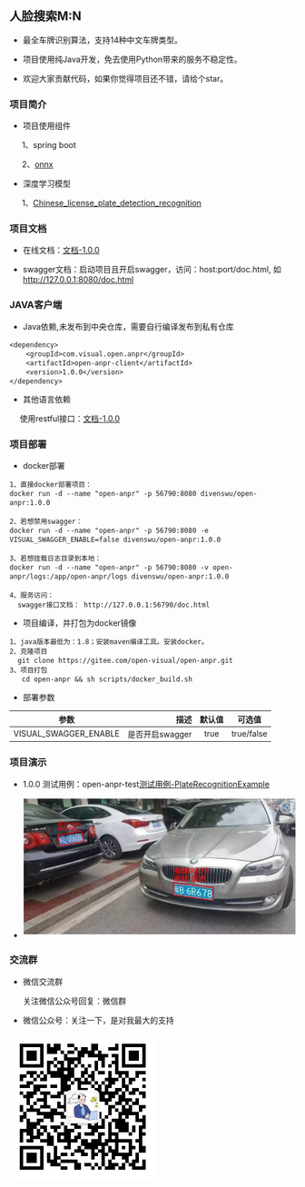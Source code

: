 ## 人脸搜索M:N

* 最全车牌识别算法，支持14种中文车牌类型。

* 项目使用纯Java开发，免去使用Python带来的服务不稳定性。

* 欢迎大家贡献代码，如果你觉得项目还不错，请给个star。

### 项目简介

* 项目使用组件

&ensp; &ensp; 1、spring boot

&ensp; &ensp; 2、[onnx](https://github.com/onnx/onnx)

* 深度学习模型

&ensp; &ensp; 1、[Chinese_license_plate_detection_recognition](https://github.com/we0091234/Chinese_license_plate_detection_recognition)


### 项目文档

* 在线文档：[文档-1.0.0](scripts/docs/doc-1.0.0.md)

* swagger文档：启动项目且开启swagger，访问：host:port/doc.html, 如 http://127.0.0.1:8080/doc.html

### JAVA客户端

* Java依赖,未发布到中央仓库，需要自行编译发布到私有仓库
```
<dependency>
    <groupId>com.visual.open.anpr</groupId>
    <artifactId>open-anpr-client</artifactId>
    <version>1.0.0</version>
</dependency>
```
* 其他语言依赖

&ensp; &ensp;使用restful接口：[文档-1.0.0](scripts/docs/doc-1.0.0.md)


### 项目部署

* docker部署
```
1、直接docker部署项目：
docker run -d --name "open-anpr" -p 56790:8080 divenswu/open-anpr:1.0.0

2、若想禁用swagger：
docker run -d --name "open-anpr" -p 56790:8080 -e VISUAL_SWAGGER_ENABLE=false divenswu/open-anpr:1.0.0

3、若想挂载日志目录到本地：
docker run -d --name "open-anpr" -p 56790:8080 -v open-anpr/logs:/app/open-anpr/logs divenswu/open-anpr:1.0.0

4、服务访问：
  swagger接口文档： http://127.0.0.1:56790/doc.html
```

* 项目编译，并打包为docker镜像
```
1、java版本最低为：1.8；安装maven编译工具。安装docker。
2、克隆项目
  git clone https://gitee.com/open-visual/open-anpr.git
3、项目打包
   cd open-anpr && sh scripts/docker_build.sh
```

* 部署参数

| 参数                     |            描述 |  默认值  | 可选值        |
|------------------------|--------------:| :----:  |------------|
| VISUAL_SWAGGER_ENABLE  | 是否开启swagger   |   true  | true/false |


### 项目演示

* 1.0.0 测试用例：open-anpr-test[测试用例-PlateRecognitionExample](https://gitee.com/open-visual/open-anpr/blob/master/open-anpr-test/src/main/java/com/visual/open/anpr/exps/PlateRecognitionExample.java)

* ![输入图片说明](scripts%2Fimages%2Fvalidate-1.0.0.jpg)

### 交流群

* 微信交流群

    关注微信公众号回复：微信群

* 微信公众号：关注一下，是对我最大的支持

![微信公众号](scripts/images/%E5%85%AC%E4%BC%97%E5%8F%B7-%E5%BE%AE%E4%BF%A1.jpg)

